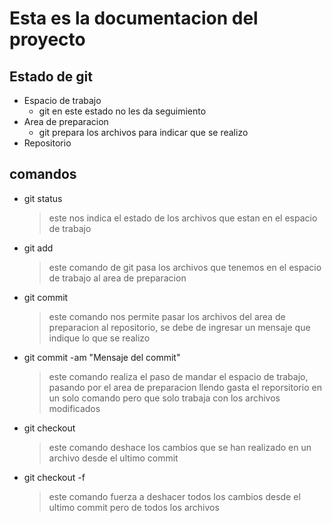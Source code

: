 # Esta es la documentacion del proyecto

## Estado de git

- Espacio de trabajo
    - git en este estado no les da seguimiento
- Area de preparacion
    - git prepara los archivos para indicar que se realizo
- Repositorio


## comandos

- git status
    > este nos indica el estado de los archivos que estan en el espacio de trabajo

- git add
    > este comando de git pasa los archivos que tenemos en el espacio de trabajo al area de preparacion
- git commit
    > este comando nos permite pasar los archivos del area de preparacion al repositorio, se debe de ingresar un mensaje que indique lo que se realizo

- git commit -am "Mensaje del commit"
    > este comando realiza el paso de mandar el espacio de trabajo, pasando por el area de preparacion llendo gasta el reporsitorio en un solo comando pero que solo trabaja con los archivos modificados

- git checkout <archivo del cual se quiere deshacer el cambio>
    > este comando deshace los cambios que se han realizado en un archivo desde el ultimo commit

- git checkout -f
    > este comando fuerza a deshacer todos los cambios desde el ultimo commit pero de todos los archivos
    